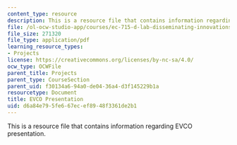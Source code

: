 ```yaml
---
content_type: resource
description: This is a resource file that contains information regarding EVCO presentation.
file: /ol-ocw-studio-app/courses/ec-715-d-lab-disseminating-innovations-for-the-common-good-spring-2007/d6a84e795fe667ecef8948f3361de2b1_MITEC_715S07_evco_pre.pdf
file_size: 271320
file_type: application/pdf
learning_resource_types:
- Projects
license: https://creativecommons.org/licenses/by-nc-sa/4.0/
ocw_type: OCWFile
parent_title: Projects
parent_type: CourseSection
parent_uid: f30134a6-94a0-de04-36a4-d3f145229b1a
resourcetype: Document
title: EVCO Presentation
uid: d6a84e79-5fe6-67ec-ef89-48f3361de2b1
---
```

This is a resource file that contains information regarding EVCO presentation.
